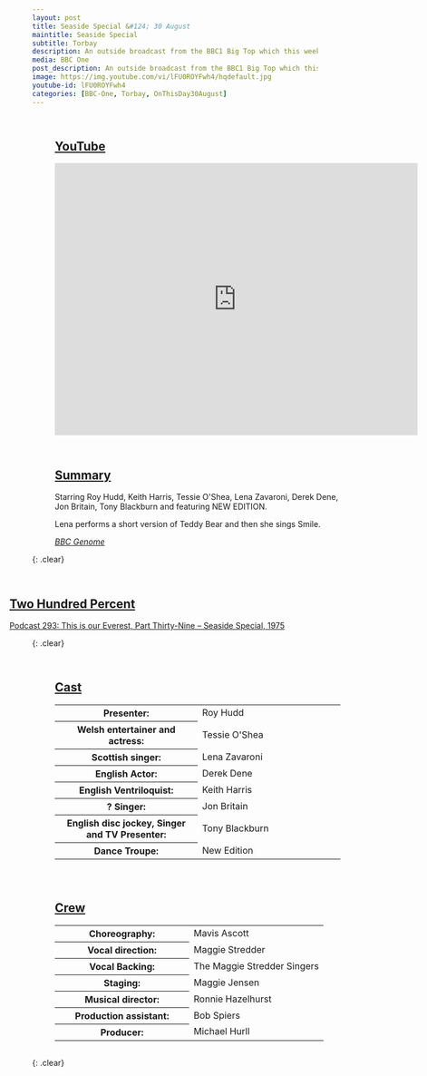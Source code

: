```yaml
---
layout: post
title: Seaside Special &#124; 30 August
maintitle: Seaside Special
subtitle: Torbay
description: An outside broadcast from the BBC1 Big Top which this week visits Torbay. Starring Roy Hudd, Keith Harris, Tessie O'Shea, Lena Zavaroni, Derek Dene, Jon Britain, Tony Blackburn and featuring NEW EDITION.
media: BBC One
post_description: An outside broadcast from the BBC1 Big Top which this week visits Torbay. Starring Roy Hudd, Keith Harris, Tessie O'Shea, Lena Zavaroni, Derek Dene, Jon Britain, Tony Blackburn and featuring NEW EDITION.
image: https://img.youtube.com/vi/lFU0ROYFwh4/hqdefault.jpg
youtube-id: lFU0ROYFwh4
categories: [BBC-One, Torbay, OnThisDay30August]
---
```


<figure class="fig1">
<h2 id="youtube"><a href="#youtube">YouTube</a></h2>
<div class="responsive-video"><iframe width="640px" height="480px" src="https://www.youtube.com/embed/{{ page.youtube-id }}?rel=0&amp;showinfo=1" frameborder="0" allowfullscreen></iframe></div>
</figure>

<figure class="fig2">
<h2 id="summary"><a href="#summary">Summary</a></h2>
<p>Starring Roy Hudd, Keith Harris, Tessie O'Shea, Lena Zavaroni, Derek Dene, Jon Britain, Tony Blackburn and featuring NEW EDITION.</p>
<p>Lena performs a short version of Teddy Bear and then she sings Smile.</p>
<cite><a class="external-link" href="https://genome.ch.bbc.co.uk/schedules/service_bbc_one_london/1975-08-30#at-18.10">BBC Genome</a></cite>
</figure>

{: .clear}

<figure class="fig3">
<h2 id="podcast"><a href="#podcast">Two Hundred Percent</a></h2>
<a href="/discography/podcasts/2021-04-29-two-hundred-percent">Podcast 293: This is our Everest, Part Thirty-Nine – Seaside Special, 1975</a>
</figure>

{: .clear}

<figure class="fig1">
<h2 id="cast"><a href="#cast">Cast</a></h2>
<table>
<tr><th style="width:50%;">Presenter:</th><td style="width:50%;">Roy Hudd</td></tr>
<tr><th>Welsh entertainer and actress:</th><td>Tessie O'Shea</td></tr>
<tr><th>Scottish singer:</th><td>Lena Zavaroni</td></tr>
<tr><th>English Actor:</th><td>Derek Dene</td></tr>
<tr><th>English Ventriloquist:</th><td>Keith Harris</td></tr>
<tr><th>? Singer:</th><td>Jon Britain</td></tr>
<tr><th>English disc jockey, Singer and TV Presenter:</th><td>Tony Blackburn</td></tr>
<tr><th>Dance Troupe:</th><td>New Edition</td></tr>
</table>
</figure>

<figure class="fig2">
<h2 id="crew"><a href="#crew">Crew</a></h2>
<table>
<tr><th style="width:50%;">Choreography:</th><td style="width:50%;">Mavis Ascott</td></tr>
<tr><th>Vocal direction:</th><td>Maggie Stredder</td></tr>
<tr><th>Vocal Backing:</th><td>The Maggie Stredder Singers</td></tr>
<tr><th>Staging:</th><td>Maggie Jensen</td></tr>
<tr><th>Musical director:</th><td>Ronnie Hazelhurst</td></tr>
<tr><th>Production assistant:</th><td>Bob Spiers</td></tr>
<tr><th>Producer:</th><td>Michael Hurll</td></tr>
</table>
</figure>

<br />{: .clear}

<style>
.fig1 {float:left; width:49%;}

.fig2 {float:right; width:49%;}

.fig3 {float:right; width:100%;}

figcaption {float:left; width:100%;}

@media screen and (orientation:portrait) {
.fig1, .fig2 {float:left; width:100%;}
figcaption {float:left; width:100%; margin-bottom: 10px;}
}
</style>
